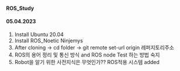 #### ROS_Study

#### 05.04.2023
1. Install Ubuntu 20.04
2. Install ROS_Noetic Ninjemys
3. After cloning -> cd folder -> git remote set-url origin 레퍼지토리주소
4. ROS의 용어 정리 및 통신 방식 and ROS node Test 하는 방법 숙지
5. Robot을 알기 위한 사전지식은 무엇인가?? ROS적용 시스템 added